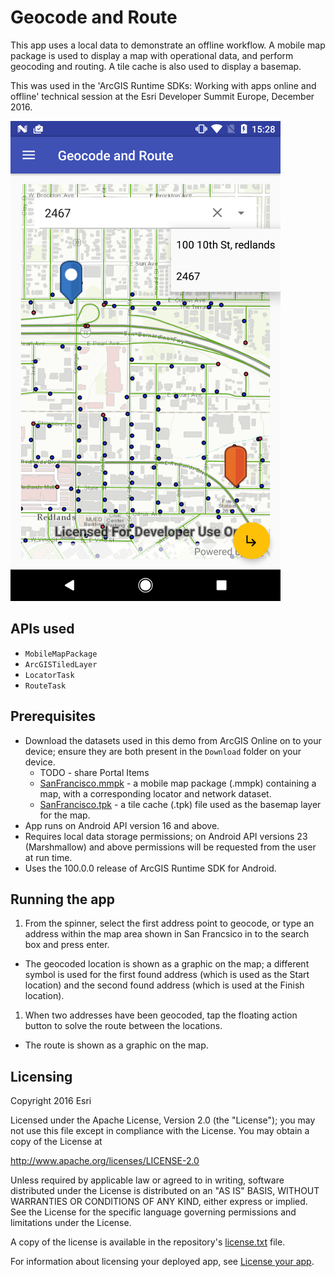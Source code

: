 Geocode and Route
=======================
This app uses a local data to demonstrate an offline workflow. A mobile map package is used to display a map with operational data, and perform geocoding and routing. A tile cache is also used to display a basemap.

This was used in the 'ArcGIS Runtime SDKs: Working with apps online and offline' technical session at the Esri Developer Summit Europe, December 2016.

![GeocodeAndRoute Screenshot](Screenshot_GeocodeAndRoute.png)

## APIs used
- `MobileMapPackage`
- `ArcGISTiledLayer`
- `LocatorTask`
- `RouteTask`

## Prerequisites
- Download the datasets used in this demo from ArcGIS Online on to your device; ensure they are both present in the `Download` folder on your device.
  - TODO - share Portal Items
  - [SanFrancisco.mmpk](https://www.arcgis.com/home/item.html?id=8df86a1e63764cc2b62a51c80bcb99bc) - a mobile map package (.mmpk) containing a map, with a corresponding locator and network dataset.
  - [SanFrancisco.tpk](https://www.arcgis.com/home/item.html?id=786558f8c01247e0ac550b421c56a3ea) - a tile cache (.tpk) file used as the basemap layer for the map.
- App runs on Android API version 16 and above.
- Requires local data storage permissions; on Android API versions 23 (Marshmallow) and above permissions will be requested from the user at run time.
- Uses the 100.0.0 release of ArcGIS Runtime SDK for Android.

## Running the app
1. From the spinner, select the first address point to geocode, or type an address within the map area shown in San Francsico in to the search box and press enter.
  - The geocoded location is shown as a graphic on the map; a different symbol is used for the first found address (which is used as the Start location) and the second found address (which is used at the Finish location).
1. When two addresses have been geocoded, tap the floating action button to solve the route between the locations.
  - The route is shown as a graphic on the map.

## Licensing
Copyright 2016 Esri

Licensed under the Apache License, Version 2.0 (the "License"); you may not use this file except in compliance with the License. You may obtain a copy of the License at

http://www.apache.org/licenses/LICENSE-2.0

Unless required by applicable law or agreed to in writing, software distributed under the License is distributed on an "AS IS" BASIS, WITHOUT WARRANTIES OR CONDITIONS OF ANY KIND, either express or implied. See the License for the specific language governing permissions and limitations under the License.

A copy of the license is available in the repository's [license.txt](https://github.com/Esri/arcgis-runtime-demos-android/blob/master/license.txt) file.

For information about licensing your deployed app, see [License your app](https://developers.arcgis.com/android/guide/license-your-app.htm).
